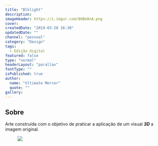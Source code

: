 ```yaml
---
title: "Blklight"
description:
imageHeader: https://i.imgur.com/86Be8nA.png
cover:
createdDate: "2019-03-20 16:30"
updatedDate: ""
channel: "pessoal"
category: "Design"
tags:
  - Edição digital
featured: false
type: "normal"
headerLayout: "parallax"
fontType: ""
isPublished: true
author:
  name: "Ultimate Mercer"
  quote: ""
gallery:
---
```


## Sobre

Arte construída com o objetivo de praticar a aplicação de um visual _**3D**_ a imagem original.

<figure>
<img src="https://i.imgur.com/86Be8nA.png" class="img-fluid mx-auto d-block">
</figure>

